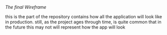 *The final Wireframe*

this is the part of the repository contains how all the application will look like in production.
still, as the project ages through time, is quite common that in the future this may not will represent
how the app will look